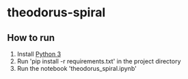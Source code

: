 # theodorus-spiral

## How to run
1. Install [Python 3](https://www.python.org/downloads/)
2. Run 'pip install -r requirements.txt' in the project directory
3. Run the notebook 'theodorus_spiral.ipynb'
